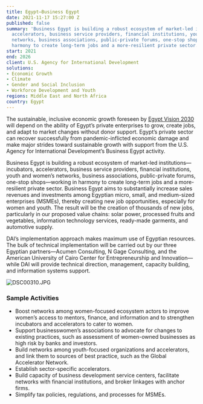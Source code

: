 ```yaml
---
title: Egypt—Business Egypt
date: 2021-11-17 15:27:00 Z
published: false
summary: 'Business Egypt is building a robust ecosystem of market-led institutions—incubators,
  accelerators, business service providers, financial institutions, youth and women’s
  networks, business associations, public-private forums, one-stop shops—working in
  harmony to create long-term jobs and a more-resilient private sector.  '
start: 2021
end: 2026
client: U.S. Agency for International Development
solutions:
- Economic Growth
- Climate
- Gender and Social Inclusion
- Workforce Development and Youth
regions: Middle East and North Africa
country: Egypt
---
```


The sustainable, inclusive economic growth foreseen by [Egypt Vision 2030](https://en.wikipedia.org/wiki/Egypt_Vision_2030) will depend on the ability of Egypt’s private enterprises to grow, create jobs, and adapt to market changes without donor support. Egypt’s private sector can recover successfully from pandemic-inflicted economic damage and make major strides toward sustainable growth with support from the U.S. Agency for International Development’s Business Egypt activity. 

Business Egypt is building a robust ecosystem of market-led institutions—incubators, accelerators, business service providers, financial institutions, youth and women’s networks, business associations, public-private forums, one-stop shops—working in harmony to create long-term jobs and a more-resilient private sector. Business Egypt aims to substantially increase sales revenues and investments among Egyptian micro, small, and medium-sized enterprises (MSMEs), thereby creating new job opportunities, especially for women and youth. The result will be the creation of thousands of new jobs, particularly in our proposed value chains: solar power, processed fruits and vegetables, information technology services, ready-made garments, and automotive supply.
 
DAI’s implementation approach makes maximum use of Egyptian resources. The bulk of technical implementation will be carried out by our three Egyptian partners—Acumen Consulting, N Gage Consulting, and the American University of Cairo Center for Entrepreneurship and Innovation—while DAI will provide technical direction, management, capacity building, and information systems support. 

![DSC00310.JPG](/uploads/DSC00310.JPG)

### Sample Activities

* Boost networks among women-focused ecosystem actors to improve women’s access to mentors, finance, and information and to strengthen incubators and accelerators to cater to women.
* Support businesswomen’s associations to advocate for changes to existing practices, such as assessment of women-owned businesses as high risk by banks and investors. 
* Build networks among youth-focused organizations and accelerators, and link them to sources of best practice, such as the Global Accelerator Network. 
* Establish sector-specific accelerators.
* Build capacity of business development service centers, facilitate networks with financial institutions, and broker linkages with anchor firms.
* Simplify tax policies, regulations, and processes for MSMEs.
 